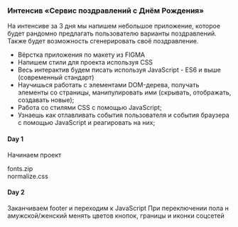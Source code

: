 ### Интенсив «Сервис поздравлений с Днём Рождения» ###
На интенсиве за 3 дня мы напишем небольшое приложение, которое будет рандомно предлагать пользователю варианты поздравлений.\
Также будет возможность сгенерировать своё поздравление.

- Вёрстка приложения по макету из FIGMA
- Напишем стили для проекта используя CSS
- Весь интерактив будем писать используя JavaScript  - ES6 и выше (современный стандарт)
- Научишься работать с элементами DOM-дерева, получать элементы со страницы, манипулировать ими (скрывать, отображать, создавать новые);
-  Работа со стилями CSS с помощью JavaScript;
-  Узнаешь как отлавливать события пользователя и события браузера с помощью JavaScript и реагировать на них;

#### Day 1 ####
Начинаем проект

fonts.zip\
normalize.css

#### Day 2 ####
Заканчиваем footer и переходим к JavaScript
При переключении пола н амужской/женский менять цветов кнопок, границы и иконки соцсетей


